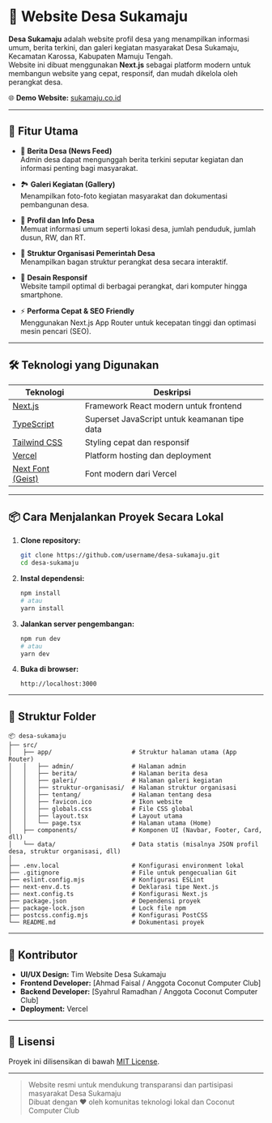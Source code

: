 # 🏡 Website Desa Sukamaju

**Desa Sukamaju** adalah website profil desa yang menampilkan informasi umum, berita terkini, dan galeri kegiatan masyarakat Desa Sukamaju, Kecamatan Karossa, Kabupaten Mamuju Tengah.  
Website ini dibuat menggunakan **Next.js** sebagai platform modern untuk membangun website yang cepat, responsif, dan mudah dikelola oleh perangkat desa.

🌐 **Demo Website:** [sukamaju.co.id](https://sukamaju.co.id)

---

## 🚀 Fitur Utama

- 📰 **Berita Desa (News Feed)**  
  Admin desa dapat mengunggah berita terkini seputar kegiatan dan informasi penting bagi masyarakat.

- 🏞️ **Galeri Kegiatan (Gallery)**  
  Menampilkan foto-foto kegiatan masyarakat dan dokumentasi pembangunan desa.

- 🧭 **Profil dan Info Desa**  
  Memuat informasi umum seperti lokasi desa, jumlah penduduk, jumlah dusun, RW, dan RT.

- 🧩 **Struktur Organisasi Pemerintah Desa**  
  Menampilkan bagan struktur perangkat desa secara interaktif.

- 📱 **Desain Responsif**  
  Website tampil optimal di berbagai perangkat, dari komputer hingga smartphone.

- ⚡ **Performa Cepat & SEO Friendly**  
  Menggunakan Next.js App Router untuk kecepatan tinggi dan optimasi mesin pencari (SEO).

---

## 🛠️ Teknologi yang Digunakan

| Teknologi | Deskripsi |
|------------|------------|
| [Next.js](https://nextjs.org/) | Framework React modern untuk frontend |
| [TypeScript](https://www.typescriptlang.org/) | Superset JavaScript untuk keamanan tipe data |
| [Tailwind CSS](https://tailwindcss.com/) | Styling cepat dan responsif |
| [Vercel](https://vercel.com/) | Platform hosting dan deployment |
| [Next Font (Geist)](https://vercel.com/font) | Font modern dari Vercel |

---

## 📦 Cara Menjalankan Proyek Secara Lokal

1. **Clone repository:**
   ```bash
   git clone https://github.com/username/desa-sukamaju.git
   cd desa-sukamaju
   ```

2. **Instal dependensi:**
   ```bash
   npm install
   # atau
   yarn install
   ```

3. **Jalankan server pengembangan:**
   ```bash
   npm run dev
   # atau
   yarn dev
   ```

4. **Buka di browser:**
   ```
   http://localhost:3000
   ```

---

## 🧩 Struktur Folder

```
📦 desa-sukamaju
├── src/
│   ├── app/                      # Struktur halaman utama (App Router)
│   │   ├── admin/                # Halaman admin
│   │   ├── berita/               # Halaman berita desa
│   │   ├── galeri/               # Halaman galeri kegiatan
│   │   ├── struktur-organisasi/  # Halaman struktur organisasi
│   │   ├── tentang/              # Halaman tentang desa
│   │   ├── favicon.ico           # Ikon website
│   │   ├── globals.css           # File CSS global
│   │   ├── layout.tsx            # Layout utama
│   │   └── page.tsx              # Halaman utama (Home)
│   ├── components/               # Komponen UI (Navbar, Footer, Card, dll)
│   └── data/                     # Data statis (misalnya JSON profil desa, struktur organisasi, dll)
│
├── .env.local                    # Konfigurasi environment lokal
├── .gitignore                    # File untuk pengecualian Git
├── eslint.config.mjs             # Konfigurasi ESLint
├── next-env.d.ts                 # Deklarasi tipe Next.js
├── next.config.ts                # Konfigurasi Next.js
├── package.json                  # Dependensi proyek
├── package-lock.json             # Lock file npm
├── postcss.config.mjs            # Konfigurasi PostCSS
└── README.md                     # Dokumentasi proyek
```

---

## 👥 Kontributor

- **UI/UX Design:** Tim Website Desa Sukamaju  
- **Frontend Developer:** [Ahmad Faisal / Anggota Coconut Computer Club]
- **Backend Developer:** [Syahrul Ramadhan / Anggota Coconut Computer Club]  
- **Deployment:** Vercel  

---

## 📜 Lisensi

Proyek ini dilisensikan di bawah [MIT License](LICENSE).

---

> Website resmi untuk mendukung transparansi dan partisipasi masyarakat Desa Sukamaju  
> Dibuat dengan ❤️ oleh komunitas teknologi lokal dan Coconut Computer Club
